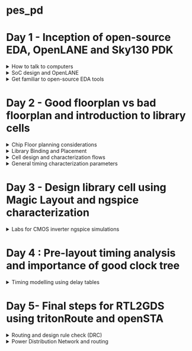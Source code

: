# pes_pd
# Day 1 - Inception of open-source EDA, OpenLANE and Sky130 PDK
<details>
<summary> How to talk to computers </summary>

<details>
<summary> RISC-V(Reduced Instruction Set Computing-Five) </summary>

- Open Standard: RISC-V is an open standard ISA, which means that its specifications are freely available to the public. This openness encourages collaboration, innovation, and the development of a wide range of processors by various organizations and individuals.
- Simplicity: RISC-V follows the RISC philosophy of simplicity and orthogonality. It has a relatively small number of instructions with a regular encoding format, making it easier to design and optimize processors.

</details>

<details>

<summary> From Apps to Hardware </summary> 

Application software ---> System software ---> Hardware

This Application Software enters into a block called as System Software and this system software intern converts application program into  binary language.
- Major components of system sofware are:
  1. OS(Operating System)
  2. Compiler
  3. Assembler
![Screenshot from 2023-08-21 17-19-03](https://github.com/JBavitha/physicaldesignASIC/assets/142578450/c61ccc96-f3ad-4a8d-842c-0c0d5186eb4d)

### Type of Instructions
- Pseudo Instructions
- Base Integer Instructions(RV64I)
- Multiply Extension(RV64M)
- Single and Double precision floating point Extension(RV64F and RV64D)
</details>
</details>



<details>
<summary> SoC design and OpenLANE </summary> 

![image](https://github.com/JBavitha/pes_pd/assets/142578450/b2b20b8b-6564-46d5-8c02-9fc30d3f2fae)

## Simplified RTL to GDSII Flow

<img width="603" alt="Screenshot 2023-09-11 174858" src="https://github.com/JBavitha/pes_pd/assets/142578450/a6644fa7-83a0-48bf-8c94-cee34d5c5025">

```Synthesis : ``` Synthesis in the context of ASIC (Application-Specific Integrated Circuit) design is a crucial step in the overall ASIC design flow. It involves converting a high-level hardware description language (HDL) representation of a digital design into a gate-level netlist, which consists of logical gates (AND, OR, XOR, etc.) and flip-flops (registers).

```Floor planning :``` Floor planning is the process of determining how the various functional blocks, or modules, of an ASIC will be physically placed on the silicon die. It defines the overall chip's dimensions, the location of key components, and the routing channels for interconnects.

```Power planning :```Power planning, also known as power grid design, is the process of distributing power and ground throughout the ASIC to ensure stable and efficient power delivery. It involves creating a network of power rails and ground connections.

```place :```

1.Global Placement:
- Global placement is the initial phase of placement and focuses on finding a rough positioning of the cells on the chip's layout.
- It does not specify the exact coordinates but rather provides a high-level allocation of resources.
- The goal is to create a feasible floorplan that meets the chip's size and aspect ratio requirements while optimizing for factors like wirelength, timing, and power.

2.Detailed Placement:
- Detailed placement follows global placement and focuses on refining the positions of individual cells to achieve precise spatial coordinates.
- It determines the exact locations of each cell and ensures that cells are placed according to design constraints and the logical interconnections between them.

```Clock Tree Synthesis (CTS) :```CTS aims to efficiently distribute clock signals to all flip-flops and sequential elements in the design. This ensures that all clocked elements receive a synchronized clock signal, minimizing clock skew (the variation in arrival times of clock signals) and ensuring consistent operation.

```Signal Routing :```It involves the process of connecting various electronic components and interconnecting the signal paths to ensure proper functionality.

1. Global Routing:
- Global routing focuses on finding a rough path for each signal through the available routing channels to connect the source and destination points.
- It doesn't specify the exact path of each wire but rather defines high-level routing structures.

2. Detailed Routing:
- Detailed routing follows global routing and focuses on refining the exact paths of each signal.
- It specifies the specific routing resources (metal layers, vias, etc.) to be used for each net and resolves conflicts.

```Sign Off :```
- Physical Verifications
  - Design Rules Checking (DRC)
  - Layout vs. Schematic (LVS)
- Timing Verification
  - Static Timing Analysis (STA)

## Introduction to OpenLANE 
```Open-Source ASIC Design:``` OpenLane is designed to democratize the ASIC design process by providing open-source tools and methodologies. It aims to reduce the barriers to entry and enable more people to design custom integrated circuits.


- Main Goal:
  - Produce a clean GDSII with no human intervention (no-human-in-the-loop)

- Clean means:
  - No LVS Violations
  - No DRC Violations



### StriVe SoC Family

<img width="246" alt="image" src="https://github.com/JBavitha/pes_pd/assets/142578450/2cc4a4ae-1d0f-43a7-a281-f53cd835f9e0">

### OpenLANE ASIC Flow

![image](https://github.com/JBavitha/pes_pd/assets/142578450/d8db7b57-d549-4f66-af91-795a2df28fc2)

### Design For Test (DFT)

- Scan Insertion
- Automatic Test Pattern Generation (ATPG)
- Test Patterns Compaction
- Fault Coverage
- Fault Simulation

### Physical implementation 
- Also called automated PnR (Place and Route)
  - Floor/Power Planning
  - End Decoupling Capacitors and Tap cells insertion
  - Placement: Global and Detailed
  - Post placement optimization
  - Clock Tree Synthesis (CTS)
  - Routing: Global and Detailed

### Logic Equivalence Check

- Every time the netlist is modified, verification must be performed
  - CTS modifies the netlist
  - Post Placement optimizations modifies the netlist
- LEC is used to formally confirm that the function did not change after modifying the netlist

### Dealing with Antenna rules Violations
- When a metal wire segment is fabricated, it can act as an antenna.
  - Reactive ion etching causes charge to accumulate on the wire.
  - Transistor gates can be damaged during fabrication.
** Two solutions : **
- Bridging attaches a higher layer intermediary
  - Requires Router awareness (not there yet!)
- Add antenna diode cell to leak away charges
  - Antenna diodes are provided by the SCL

</details>





<details>
<summary> Get familiar to open-source EDA tools </summary> 
  
### OpenLANE directory structure in detail 

<img width="416" alt="image" src="https://github.com/JBavitha/pes_pd/assets/142578450/264589dd-a16d-43ba-a23b-0df5ac663015">

<img width="482" alt="image" src="https://github.com/JBavitha/pes_pd/assets/142578450/0a6630d8-6ea6-4ab1-9c62-b90278e4568e">

<img width="518" alt="image" src="https://github.com/JBavitha/pes_pd/assets/142578450/b95fc4be-0d02-4770-89d4-014e63c3bcc8">

- skywate-pdk : contains all pdk related files.
- open_pdks : set of scrips and files that converts foundry level pdks to be compatible with open source pda tools.
- sky130A : It is a variant of pdk.
- libs.tech : specific to technology
- libs.ref : specific to tools

### Design preparation steps

```
docker
./flow.tcl -interactive
package require openlane 0.9
prep -design picorv32a
run_synthesis
run_floorplan

```

<img width="342" alt="image" src="https://github.com/JBavitha/pes_pd/assets/142578450/7753c73b-e9c1-4006-8a43-1480eca4107d">





<img width="381" alt="image" src="https://github.com/JBavitha/pes_pd/assets/142578450/99a8d4ab-33ba-4bda-bc7e-d54c4f40b92a">



<img width="573" alt="image" src="https://github.com/JBavitha/pes_pd/assets/142578450/4d7c6351-6a7b-4b71-9f64-76f8b88012bc">



``` less config.tcl ```


<img width="511" alt="image" src="https://github.com/JBavitha/pes_pd/assets/142578450/da96657a-8ed4-4df2-90de-76f6490a6c74">

``` less sky130A_sky130_fd_sc_hd_config.tcl ```

<img width="322" alt="image" src="https://github.com/JBavitha/pes_pd/assets/142578450/1b383da5-b9b3-4075-825d-b9f0c61d8c5e">

**Design setup stage**

<img width="601" alt="image" src="https://github.com/JBavitha/pes_pd/assets/142578450/64294755-5b46-4b77-8d84-0a9aed67bf8a">

### Review files after design prep and run synthesis

<img width="522" alt="image" src="https://github.com/JBavitha/pes_pd/assets/142578450/c4dfe649-c06a-427b-8dc8-dfa1018c6503">


``` less merged.lef ```

<img width="430" alt="image" src="https://github.com/JBavitha/pes_pd/assets/142578450/43a7480d-6ccd-4742-8c3d-df4e7914ce96">

``` less config.tcl ```

<img width="605" alt="image" src="https://github.com/JBavitha/pes_pd/assets/142578450/422c65b3-b2bd-41aa-987e-fcd3c6ce497e">

**Synthesis results**

<img width="173" alt="image" src="https://github.com/JBavitha/pes_pd/assets/142578450/4688d9eb-88f6-429e-b01a-ce15b8299151">

``` No of cells =```14876
``` No of dff = ``` 1613
``` flop ratio=``` 0.108


``` less picorv32a.synthesis.v```

<img width="601" alt="image" src="https://github.com/JBavitha/pes_pd/assets/142578450/4de900cb-ecf8-4431-b775-78921198feac">


</details>


# Day 2 - Good floorplan vs bad floorplan and introduction to library cells
<details>
<summary>  Chip Floor planning considerations </summary> 

### Utilisation Factor and aspect ratio

**How do we find W and H ??**

<img width="416" alt="image" src="https://github.com/JBavitha/pes_pd/assets/142578450/88e3af4a-aa59-4e7d-811f-6188bae9a3a6">

**Lets take an example**
- we begin with a simple netlist takiing two D flip flips,aka launch flop and the capture flop with a simple combinational logic between them.

<img width="448" alt="image" src="https://github.com/JBavitha/pes_pd/assets/142578450/092f2da8-868b-4b05-802c-c729f6504d63">

-  convert it into physical dimension.
<img width="417" alt="image" src="https://github.com/JBavitha/pes_pd/assets/142578450/d1954fa7-ca86-4012-b785-d9daf431da7c">

- give some unit area for the each logic gate as shown below:
<img width="579" alt="image" src="https://github.com/JBavitha/pes_pd/assets/142578450/bf87bf69-f41c-4d86-8022-9e2555b72e96">


- we implment this die multiple times on the silicon wafer to increase the throughput.
- when we implment the logic into the core,the logic cells occupied 100% of the core,thereby occupying Utilising 100% of the core.

<img width="582" alt="image" src="https://github.com/JBavitha/pes_pd/assets/142578450/658e9ab3-8fe3-450d-8558-70882c27fe71">

- To find Utilisation factor :
<img width="248" alt="image" src="https://github.com/JBavitha/pes_pd/assets/142578450/66c9259d-b660-4408-bcf0-96e1eb7c1d14">

- Here in our example *Utilisation factor* is 1

- Aspect ratio :
  - aspect ratio refers to the ratio of the width to the height of a transistor. It is a critical parameter in the design and fabrication of integrated circuits.
- Here in our example aspect ratio is
<img width="247" alt="image" src="https://github.com/JBavitha/pes_pd/assets/142578450/e8805a35-eeab-4d2a-9f48-665bad085a51">

- Whenever the aspect ratio is 1 it signifies that the chip is a square shaped chip.when the aspect ratio is other than 1 then it signifies that our chip is rectangle in shape.


### Concept of Pre placed cells

<img width="547" alt="image" src="https://github.com/JBavitha/pes_pd/assets/142578450/afe3334d-9e9d-4da0-9d79-a1d25c2c9a71">

<img width="269" alt="image" src="https://github.com/JBavitha/pes_pd/assets/142578450/d4253952-e03f-492a-ab42-e8287c4042dc">

- separate the two blocks as two different IP's and modules.
- we can implment this one time and can be REUSED multiple times.


<img width="455" alt="image" src="https://github.com/JBavitha/pes_pd/assets/142578450/065fc0b8-5d35-4991-a728-c03119f80bcd">

<img width="458" alt="image" src="https://github.com/JBavitha/pes_pd/assets/142578450/c54354a9-ce00-46fe-a42a-06faace90217">

### De-coupling capacitors

- Decoupling capacitors are a fundamental tool in ensuring the reliable and noise-free operation of digital circuits and ICs. Properly selected and placed decoupling capacitors can help prevent signal integrity issues, reduce electromagnetic interference (EMI), and improve the overall performance and reliability of electronic systems.

<img width="577" alt="image" src="https://github.com/JBavitha/pes_pd/assets/142578450/b2a968d9-b686-4b3a-8cc1-46e24a69d4fe">

- If Vdd' goes below the noise margin, due to Rdd and Ldd, the logic '1' at the output of circuit wont be detected as logic '1' at the input of the circuit following this circuit.
<img width="462" alt="image" src="https://github.com/JBavitha/pes_pd/assets/142578450/87f2781e-2052-4a53-b557-ede8d9032e33">

- Having a large distance from the power supply and the main circuit has a disadvantage as there are multiple voltage drops happening before it reaches the main circuit giving a less voltage at the main circuit due to voltage drops therefore we cannot gaurantee that our logic gates in the circuit are getting either a high voltage(logic 1) or a low voltage(logic 0) or a danger region or gray region(Either Logic can go to 1 or 0 giving high or low volts) hence we have a disadvantage of Voltage being far from our circuit design.

- To solve this we use Decoupling Capacitors
  - they are huge capacitors completely filled with charge,therefore if our main voltage is source is 1v our deocupling capacitors also get charged to 1V.

<img width="579" alt="image" src="https://github.com/JBavitha/pes_pd/assets/142578450/1c574b07-a6b5-452a-bce9-6921a89db806">

- surround the preplaced cells with the decoupling capacitors in order to keep the current flow as required without any problems of voltage drops.thereby ensuring each preplaced cells are getting the supply from the Decoupling capacitors.

<img width="415" alt="image" src="https://github.com/JBavitha/pes_pd/assets/142578450/c2bee96c-6677-4295-913a-1d2ba3b720fa">

### Power planning

- Power planning involves the careful management of power distribution, delivery, and consumption in an IC to ensure its proper functioning and efficiency.

<img width="322" alt="image" src="https://github.com/JBavitha/pes_pd/assets/142578450/8e51df59-d182-46ef-96b3-a230f46be2ab">

- Consider the above circuit which we used for decoupling capacitors and convert it into a Macro,now this Macro is repeated multiple times on the chip creating a current Demand for each and every element of the particular macro.Now suppose one is driver and other is loader each macro have a decoupling capacitors and we need to send signal from driver to load, we need to make sure the particular line between the driver to load maintains the same particular signal.

<img width="432" alt="image" src="https://github.com/JBavitha/pes_pd/assets/142578450/5749c54e-6071-46a7-b5f0-881e67c62d1b">

- The line between the driver and load should get the necessary power from the power supply as decoupling capacitors cannot be placed in between therfore having a possibility of voltage drop as the power supply is far from the signal line.
- Hence we consider a 16 bit bus connected to an inverter when we pass the logic to the inverter the output will be inverted value of the input therfore all the capacitors charged to logic 1 are now dischraged to Logic 0 and vise versa.

<img width="453" alt="image" src="https://github.com/JBavitha/pes_pd/assets/142578450/7ab5589a-5f16-4b9d-9d2c-bf5a26820f51">

<img width="437" alt="image" src="https://github.com/JBavitha/pes_pd/assets/142578450/a137db98-0906-43ff-9eb4-86599a10993a">

- when all the other capacitors charging from Logic 0 to logic 1 in that case all these capacitors are demanding for supply from the main power supply at the same time and we have a single voltage line for all the capacitors hence we get a Voltage Droop

<img width="440" alt="image" src="https://github.com/JBavitha/pes_pd/assets/142578450/e6da813d-05d5-49f1-959d-72274e1e4410">

- We put multiple power supplies instead of single one by creating multiple vdd and vss lines,therby giving any power supply demand to the circuit.
**The power planning structure**

### Pin placement and logical cell placement blockage

- Pin placement, also known as I/O (Input/Output) pad placement, refers to the process of determining the locations and arrangement of input and output pins on an IC or PCB. These pins are used to interface with external devices or other components.
<img width="443" alt="image" src="https://github.com/JBavitha/pes_pd/assets/142578450/bb5f3c42-4a93-4410-9d14-c88622057eeb">

- lets take 2 more designs but both are driven using different clocks with a common pre placed cell as shown below:

<img width="465" alt="image" src="https://github.com/JBavitha/pes_pd/assets/142578450/932631eb-512c-416a-828a-6246dcfffd82">

<img width="471" alt="image" src="https://github.com/JBavitha/pes_pd/assets/142578450/08172ee4-f587-43b3-aa68-f303b8875487">

- Clock 1 and clock 2 drive the complete chip.

**Pin Placement**

<img width="520" alt="image" src="https://github.com/JBavitha/pes_pd/assets/142578450/16360952-d320-4093-a941-8530898cf0d4">

- After Pin placement we make sure that none of the automated placement and routine tool doesnt place any cells in the particular area that the gaps between each clock ports,the area should be blocked for placement and routine tool,hence we do logical cell placement blockage.
<img width="508" alt="image" src="https://github.com/JBavitha/pes_pd/assets/142578450/e5af433c-d0e8-4bb0-ac80-1001a2fc3b04">

### Steps to run floorplan using OpenLANE

```less README.md``` 

<img width="445" alt="image" src="https://github.com/JBavitha/pes_pd/assets/142578450/058b0ac3-e49c-4156-85ed-c4ed25e16294">

<img width="602" alt="image" src="https://github.com/JBavitha/pes_pd/assets/142578450/6b57fa7b-2e10-4e81-a789-da194f097950">

```less floorplan.tcl```

<img width="335" alt="image" src="https://github.com/JBavitha/pes_pd/assets/142578450/720fd7a2-2c16-4c3e-a465-c8c444dab7ba">

``` run_floorplan```

<img width="603" alt="image" src="https://github.com/JBavitha/pes_pd/assets/142578450/2625fa1d-1a38-4032-aaf0-0fd8fc65e88d">

### Review floorplan layout in Magic

```
magic -T /home/nickson/Desktop/work/tools/openlane_working_dir/pdks/sky130A/libs.tech/magic/sky130A.tech lef read ../../tmp/merged. lef def read picorv32a.floorplan.def & 
```

<img width="926" alt="image" src="https://github.com/JBavitha/pes_pd/assets/142578450/0f85eb87-7e1f-4001-8c04-840ab4209ca2">

<img width="722" alt="image" src="https://github.com/JBavitha/pes_pd/assets/142578450/f645881b-bbdb-4204-8a9e-311185d70a1b">

- Select **S** to select the layout press **V** that will fit layout on the screen 

<img width="390" alt="image" src="https://github.com/JBavitha/pes_pd/assets/142578450/f70e2a0a-dcaf-4ef7-9fe5-9c27fc238960">


</details>


<details>
<summary>   Library Binding and Placement </summary> 


### Netlist binding and initial place design

**Placement and Routing**

- The most important step in placement and routing is to bind the netlist with the physical cells


<img width="583" alt="image" src="https://github.com/JBavitha/pes_pd/assets/142578450/981d964b-437e-4414-a9a0-7b511d25b8a8">


- The library also holds the information of each logic gate like delays and etc,the library can be classified into either 2 types one that holds the shapes and one that holds the information of each logic gate.
The library will have the information of the shape the width and height,the delay information of each and every cell and the required condition of the particular cells.

<img width="595" alt="image" src="https://github.com/JBavitha/pes_pd/assets/142578450/53b5f1a0-e847-4406-a551-605a94378d73">

- we now place each of the shape cells from the physical deisgn view of logic gates in a proper manner such that ther are no delay contraints,we place them in such a way that they are close to thier respective input and ouput port pins, we place them close because if FF2 was placed somewhere below and the distance from FF2 to dout1 wud be higher therby having more timing delay to communicate with the output pin.

<img width="595" alt="image" src="https://github.com/JBavitha/pes_pd/assets/142578450/02c35d41-c8f6-472e-b362-41198d1ab87a">


### Optimize placement using estimated wire-length and capacitance

**To solve the problem**

<img width="596" alt="image" src="https://github.com/JBavitha/pes_pd/assets/142578450/573d12bd-34e5-445b-b4ca-568bde354794">

- we fix this problem by placing a Repeater in between Din2 and FF1 of 2nd stage to pass on the signal thereby reducing delay and buy having loss of data,therfore whatever is told to Din2 is succesfully retained by FF1 of 2nd stage and This is called Signal Integrity.

- **Repeaters** are basically buffer that will recondition the original signal make a new signal replicates original signal and send it again in this way signal integrity is maintained.
- In the 1st stage we dont need any repeaters, Signal Integrity is based on the wire length estimation and calculation.
- SLEW is basically depended upon the value of the capacitor,higher the value of capacitor the amount of charge required to charge the capacitor will be high resulting in BAD slew.
- In stage 2 we see that the distance was far from Din2 and FF1 of stage 2,slew is basically transmission and it goes beyond the limit in the 2nd stage and resulting it in more difficulty in reaching the FF1,therfore we add some repeaters to it as shown below:

<img width="594" alt="image" src="https://github.com/JBavitha/pes_pd/assets/142578450/6f781280-db82-4f69-b248-2498b13c0885">

- The stage 3 is placed as shown below:
<img width="597" alt="image" src="https://github.com/JBavitha/pes_pd/assets/142578450/e16fef7d-56d4-4c1f-98ed-f4374029f91c">

- The stage 4 is placed as shown below:
<img width="594" alt="image" src="https://github.com/JBavitha/pes_pd/assets/142578450/66dabec4-5ab8-4cbb-b790-66e6f926e7b5">

### Need for libraries and characterization

Typical IC design flow that every design needs to go through if it wants to be implemented on a chip are:

- 1st step is the Logic synthesis,output of logic synthesis is arrangment of gates in thier original functionality that we have described using RTL.
- 2nd step is the Floorplanning,in this step we import the Netlist that we get out of logic synthesis and decide the size of the core and die.
- 3rd step is the Placement step we take the logic cells present from the logic synthesis and place it on the chip in such a manner that the initial timing is met.(ie we place the fast ones together and the ones with different functionality we keep them depending on that).
- 4th step is the CTS(Clock tree Synthesis), if we want the clock to be spread across the logic cells at equal time (ie: all flip flops sitting far or close apart should recieve clock at the same time) therfore in CTS we attack a tree which controls the clock for each logic cells.
- 5th step is the Routing stage , if we want to route each cells there are certain flow routing has to go through and it is depended on the characteristics of the cell.
- 6th step is the STA(static timing analysis) we do static timing analysis to find out what the setup time, hold time,maximum achivable frequency of circuit.

<img width="318" alt="image" src="https://github.com/JBavitha/pes_pd/assets/142578450/a35bb65e-2c28-4710-bdcf-6292c934495a">


From all these steps we see that there is one thing common and that is the Gates oR cells ,this is where Library characterization plays and imporatant role,the collection of these cells is known as library when placed in some area. we introduce these gates in a manner such that the tools understand what these gates are, we need to model them in a way that the EDA tools can understand it.

### Congestion aware placement using RePlAce

```run_placement```

<img width="591" alt="image" src="https://github.com/JBavitha/pes_pd/assets/142578450/dd1e9bb0-6ffa-406e-a9bd-b70f96269768">

<img width="599" alt="image" src="https://github.com/JBavitha/pes_pd/assets/142578450/507d9e1c-aa7c-4f29-bf2d-3932574245c1">

<img width="579" alt="image" src="https://github.com/JBavitha/pes_pd/assets/142578450/f567f29a-9e3e-4819-a876-ed1ab412e3ba">

</details>


<details>
<summary>  Cell design and characterization flows </summary> 

### Inputs for cell design flow

- The cell design flow involves the systematic creation and enhancement of discrete digital logic cells that constitute a standard cell library. Within these libraries, there exists a collection of pre-designed, characterized, and recyclable components, such as logic gates and flip-flops, fundamental for building integrated circuits. These libraries encompass various essential elements, including PDK, DRC, and LVS rules, SPICE models, as well as user-defined specifications. These user-defined specifications, such as pin placement and gate length parameters, are incorporated into the library by the library developer.
![image](https://github.com/ani171/pes_pd/assets/97838595/28ef7c44-3535-46f7-a45b-3f99c5f3f5a8)
![image](https://github.com/ani171/pes_pd/assets/97838595/be1e9c0e-feff-4110-8e49-5f6ed92008ac)

### Circuit Design

- Circuit Design Phase: In this initial phase, we begin by implementing a specific function using a combination of NMOS (N-type Metal-Oxide-Semiconductor) and PMOS (P-type Metal-Oxide-Semiconductor) transistors. Subsequently, we create a network graph that represents the interconnections between these transistors. From this graph, we derive Euler's path, which serves as a crucial aspect of the design. Additionally, we construct a stick diagram that visually represents the physical layout of the circuit based on the graph.
![image](https://github.com/ani171/pes_pd/assets/97838595/668f9253-50d7-4ab0-9c1d-0dc5fe59353e)

- Layout Design Phase: Following the stick diagram, we proceed with the layout design, adhering to Design Rule Check (DRC) rules to ensure manufacturability. This phase involves accurately converting the stick diagram into a layout that meets the specified DRC constraints. Furthermore, we extract parasitic elements, such as resistances and capacitances, from the layout. This information is then compiled into an extracted spice list.
![image](https://github.com/ani171/pes_pd/assets/97838595/5f88c636-0802-40f7-af0e-6126dbcfb546)
![image](https://github.com/ani171/pes_pd/assets/97838595/51e5811f-39af-4b3c-9118-2d7356573c01)

- Characterization Phase: In this step, we focus on characterizing the circuit's performance in terms of timing, noise, and power. We begin by importing the necessary models and technology files. Using this information, we generate an extracted spice netlist that reflects the circuit's behavior. Subsequently, we read subcircuits and integrated power sources into the design. We also apply a stimulus to the characterization setup, introduce required output capacitance loads, and provide the essential simulation commands to thoroughly evaluate the circuit's behavior under various conditions.
![image](https://github.com/ani171/pes_pd/assets/97838595/4a2c4af9-4a7f-4667-9703-09179ae4ca74)

This process involves transitioning from the initial logical representation of the circuit to its physical layout, ensuring adherence to design rules, extracting parasitic effects, and ultimately characterizing its performance through simulation and analysis.
- We have the description of this buffer as shown below:
![image](https://github.com/ani171/pes_pd/assets/97838595/b2490d1e-9190-443b-bb6a-c3bd093f25eb)

- For this, we have spice extracted Netlist basically whatever we have in the Layout buffer that contacts the metal layers, and everything for each element will have a resistance and capacitances we have extracted them all in terms of a spiced Netlist as shown below:
![image](https://github.com/ani171/pes_pd/assets/97838595/1be3c9ff-c613-4763-a08c-59ba00559250)

- We have the sub-circuit file loaded, it contains the actual PMOS and NMOS models as shown below:
![image](https://github.com/ani171/pes_pd/assets/97838595/581fcb78-4102-43e1-a0ef-2a26d4b9f99e)

- The industry-standard characterization flow comprises several key steps
1. Model Reading: The initial step involves reading the models, which are the first files received from the foundry.
2. Extracted Spice Netlist Reading: Next, we read the extracted spice netlist, which provides an essential representation of the circuit.
3. Behavior Recognition: In this stage, we identify and characterize the behavior of the buffer or logic gate that has been implemented.
4. Loaded Subcircuit File Reading: We proceed by reading the loaded subcircuit file to integrate the necessary components.
5. Power Source Attachment: Essential power sources are attached to the circuit to ensure proper operation.
6. Stimulus Application: Stimulus is applied to initiate and observe the circuit's response.
7. Output Capacitance Variation: Output capacitance is adjusted within a specified range to assess circuit performance under different conditions.
8. Simulation Commands: Crucial simulation commands are provided to simulate and evaluate the circuit.
- These eight steps are typically consolidated into a configuration file that is input into the characterization software, known as GUNA. GUNA performs comprehensive characterization, generating separate timing, power, noise, and .lib (library) files. As a result, characterization is further subdivided into timing, power, and noise characterization processes.



</details>

<details>
<summary>  General timing characterization parameters </summary> 

- By examining the descriptive image of the buffer during characterization, we gain insights into various threshold points within the waveform. These points are referred to as "Timing Threshold Definitions." Below, you can find the timing thresholds for the depicted image.
- The output of the waveform looks like this shown below:
  
![image](https://github.com/ani171/pes_pd/assets/97838595/c59122ae-54ae-4352-94b4-d20560d13572)

- The waveform presented above is designed to provide insights into the slew rates of the signal. The red graph represents the rising slew, while the blue graph illustrates the falling slew, with distinct high and low values for each. Additionally, similar representations are available for input rise and fall as well as output rise and fall, with the input rise and fall depicted below.

![image](https://github.com/ani171/pes_pd/assets/97838595/587ed7c7-3982-4bd8-aa90-418583f675cf)

- The output rise and fall is shown below:
![image](https://github.com/ani171/pes_pd/assets/97838595/3865300c-c92a-460d-9063-2d70a2d6a4fb)

- Timing threshold definitions

![image](https://github.com/ani171/pes_pd/assets/97838595/ffbbe4be-4138-40a7-8fba-d40cb45d9405)

- Propagation delay: The time difference between when the transitional input reaches 50% of its final value and when the output reaches 50% of its final value.
```
Propagation delay=time(out_fall_thr)-time(in_rise_thr)
```
![image](https://github.com/ani171/pes_pd/assets/97838595/afe8aa07-d711-4422-a60d-0a58f4db33c7)
![image](https://github.com/ani171/pes_pd/assets/97838595/ade0f4eb-d796-4405-94cc-9ef8a12eed0a)

- Transition Time: The time it takes the signal to move between states is the transition time, where the time is measured between 10% and 90% or 20% to 80% of the signal levels.
```
Rise transition time = time(slew_high_rise_thr) - time (slew_low_rise_thr)
```
```
Fall transition time = time(slew_high_fall_thr) - time (slew_low_fall_thr)
```
![image](https://github.com/ani171/pes_pd/assets/97838595/cb5f8e16-e0f0-476a-a6c6-f20e5094b87f)

</details>


# Day 3 - Design library cell using Magic Layout and ngspice characterization

<details>
<summary>Labs for CMOS inverter ngspice simulations</summary>

- The IO Placer revision process in Place and Route (PnR) is an iterative workflow, allowing for adjustments to environment variables as needed. One example is the flexibility to modify the pin configuration within the core area, transitioning from an initially evenly distributed placement to an alternative arrangement when necessary.
![image](https://github.com/ani171/pes_pd/assets/97838595/80426bdf-8c04-4fe3-b43e-93bdabbeab56)
- Here in the above image we see that all the I/O pins are located at output equidistant of each other.
- to view the floorplan mode we can go to `floorplan.tcl`
![image](https://github.com/ani171/pes_pd/assets/97838595/9465ae6a-b61f-489a-b72f-ca078c7e2cf7)

- After making modifications to the run floorplan by changing the mode to 2, the resulting layout features a structure in which the I/O pins are positioned in a stacked configuration, meaning they are arranged vertically, with one pin directly above another. This stacking arrangement can be useful for optimizing space utilization and improving signal routing efficiency in the design.

![image](https://github.com/ani171/pes_pd/assets/97838595/0e024cb4-1a88-4ae1-a83d-f86f987b9e79)

### Lab steps to git clone vsdstdcelldesign

- During this lab session, our task involves utilizing Git to clone document files associated with PMOS and NMOS spice models. Subsequently, upon performing the Git clone operation, a VSD standard cell design file will be generated within OpenLane.
- Cloning repository
```
git clone https://github.com/nickson-jose/vsdstdcelldesign.git
```
<img width="597" alt="image" src="https://github.com/JBavitha/pes_pd/assets/142578450/759da788-9961-4ce2-bf95-2207413911f7">
- To obtain the layout

```
magic -T sky130A.tech
magic -T sky130A.tech sky130_inv.mag &

```

<img width="847" alt="image" src="https://github.com/JBavitha/pes_pd/assets/142578450/dc37cc29-3a6d-4a25-96d7-e1fd18788faa">


- Click on the component and type what in the tkcon window.

<img width="461" alt="image" src="https://github.com/JBavitha/pes_pd/assets/142578450/80546af2-a874-4689-a782-23c3e690300b">

<img width="609" alt="image" src="https://github.com/JBavitha/pes_pd/assets/142578450/32d91cd2-f1f4-4d9b-aefc-365a3d47dfc5">

#### Lab steps to create std cell layout and extract spice netlist


```
pwd
extract all
ext2spice cthresh 0 rthresh 0
ext2spice

````

![image](https://github.com/JBavitha/pes_pd/assets/142578450/0e56e930-28d6-46d4-9c19-32bed2fdff70)

- Spice file

<img width="453" alt="image" src="https://github.com/JBavitha/pes_pd/assets/142578450/b96497fb-79e8-4576-9e44-e6e92042b436">

- ngspice sky130_inv.spice

![image](https://github.com/JBavitha/pes_pd/assets/142578450/a088aa79-4e8c-4994-b807-1120e3dfa882)

- plot y vs time a

![image](https://github.com/JBavitha/pes_pd/assets/142578450/a87bd6fb-11b7-4dfa-99ab-622044d67438)

- To download the required tech files

```
wget http://opencircuitdesign.com/open_pdks/archive/drc_tests.tgz
```

<img width="918" alt="image" src="https://github.com/JBavitha/pes_pd/assets/142578450/8e41dcdc-ebf0-456b-b334-231141b28dea">

- Command to open magic
```
magic -d XR
```
<img width="492" alt="image" src="https://github.com/JBavitha/pes_pd/assets/142578450/a9e92a0b-24ce-4133-b45f-70d6f9ccea66">

- Opening the met3.mag file

![image](https://github.com/JBavitha/pes_pd/assets/142578450/23a033e7-3eff-450e-9b44-9266890c4f20)

- for contact cuts, using the command cif see VIA2, we get

![image](https://github.com/JBavitha/pes_pd/assets/142578450/fc7426a3-2061-4c2d-ac22-131453ec4cc1)

**Fixing errors**

- To find errors: Using the mouse select the area in b/w the ploy layers. Use the box command to get the measurement

![image](https://github.com/JBavitha/pes_pd/assets/142578450/979ebac1-a738-499c-b413-ea5419cffce0)


![image](https://github.com/JBavitha/pes_pd/assets/142578450/d198b119-5d8b-4736-b89c-212f00ba8a3d)


- To fix the error open the sky130A.tech file using an editor and search for poly.9 and make the changes

![image](https://github.com/JBavitha/pes_pd/assets/142578450/96d801c0-e604-4d8d-bdd4-f11a501d2e44)

![image](https://github.com/JBavitha/pes_pd/assets/142578450/57154a76-9da6-49ca-812d-9d41c0f2dfb1)


### Lab exercise to describe DRC error as a geometrical construct

![image](https://github.com/JBavitha/pes_pd/assets/142578450/330c88a8-f8c5-4c0b-ac0c-a7d594d07eb9)

- Type in the following commands in the .main file

```
cif ostyle drc
cif see dnwell_shrink
cif see dnwell_missing
```

![image](https://github.com/JBavitha/pes_pd/assets/142578450/93ef2bfd-8016-415a-9915-76a48cc9b6ba)

![image](https://github.com/JBavitha/pes_pd/assets/142578450/91c12f64-858f-41ed-96ec-c050f7322b50)




</details>


# Day 4 : Pre-layout timing analysis and importance of good clock tree

<details>
<summary>Timing modelling using delay tables</summary>

### Lab steps to convert grid info to track info

- Guidelines to follow while making standard cell set
  - input and output port must lie on the intersection of the vertical and horizontal tracks
  - the width of the standard cell should be odd multiple of the track pitch and height should be odd multiple of vertical pitch
 
- Tracks are used during routing stage 

<img width="564" alt="image" src="https://github.com/JBavitha/pes_pd/assets/142578450/7c98d580-457a-43cb-8de0-2787af698303">


<img width="89" alt="image" src="https://github.com/JBavitha/pes_pd/assets/142578450/01767b64-7258-454b-a92b-87c988eee5ec">

- press g : grids get activated

<img width="488" alt="image" src="https://github.com/JBavitha/pes_pd/assets/142578450/5c74e8df-e186-433b-a91a-2fef695e6b37">

<img width="582" alt="image" src="https://github.com/JBavitha/pes_pd/assets/142578450/889f335e-cf68-42a4-af67-2a6eb811f5cb">

###  Lab steps to convert magic layout to std cell LEF

- To generate the cell LEF file from Magic first we save the modified layout and then we open the file and extract LEF we type the command in the tkcon window

```
save sky130_vsdinv.mag
```
```
magic -T sky130A.tech sky130_vsdinv.mag
lef write
```
- width of the standard cell should be in the odd multiple of X pitch

<img width="801" alt="image" src="https://github.com/JBavitha/pes_pd/assets/142578450/c95e5203-8da0-4a62-9570-078b60d9f46e">

<img width="185" alt="image" src="https://github.com/JBavitha/pes_pd/assets/142578450/399865b1-665f-40e4-8007-4f2022481825">

### Introduction to timing libs and steps to include new cell in synthesis

- We copy the lef file created and the sky130 library that to the src folder of picorv32a folder.

<img width="656" alt="image" src="https://github.com/JBavitha/pes_pd/assets/142578450/b465765d-d484-4974-a54e-c76daabf344d">

<img width="559" alt="image" src="https://github.com/JBavitha/pes_pd/assets/142578450/ecad975d-8acc-4f96-bee0-f385f183d389">

<img width="917" alt="image" src="https://github.com/JBavitha/pes_pd/assets/142578450/2745620d-21da-4d94-a506-ad3c6933d993">

<img width="447" alt="image" src="https://github.com/JBavitha/pes_pd/assets/142578450/ae4e3e20-b0e1-4272-af4d-818f72614bcb">

Modify config file to include the libraries and lef file

```
vim config.tcl
```
<img width="517" alt="image" src="https://github.com/JBavitha/pes_pd/assets/142578450/2b5d51fe-600e-4338-8f03-407aebcbef1f">

- Next in OpenLANE we retrieve the 0.9 package.

We type the following commands

```
docker
./flow.tcl -interactive
package require openlane 0.9
prep -design picorv32a -tag 17-09_18-21 -overwrite
set lefs [glob $::env(DESIGN_DIR)/src/*.lef]
add_lefs -src $lefs
run_synthesis

```

<img width="588" alt="image" src="https://github.com/JBavitha/pes_pd/assets/142578450/3f29e768-75e2-4efb-8fc8-68ee27233592">





### Introduction to delay tables

- Delay tables, also known as delay models or delay tables, are essential components in digital circuit design and analysis. They provide a way to model and understand the propagation delays of logic gates and interconnects within a digital integrated circuit (IC). These tables play a crucial role in ensuring that the circuit meets its timing requirements, such as setup and hold times, and they are fundamental to the design of synchronous digital systems.
Here's an introduction to delay tables:

- Purpose of Delay Tables:
  - Delay tables are used to represent the delays encountered by signals as they pass through various components of a digital circuit.
- The primary purposes of delay tables are as follows:
  - Timing Analysis: They are essential for performing timing analysis, ensuring that signals meet their timing constraints, and identifying potential violations.

  - Synchronization: They help in synchronizing different parts of a digital system to ensure that data is sampled or latched correctly.

  - Power Estimation: Delay tables are used for estimating power consumption in digital circuits since power dissipation is directly related to signal transitions.

- Components of Delay Tables:
Delay tables typically include the following components:

- Input Conditions: These conditions specify the input signal values or transitions that trigger the delay calculation. Inputs can include input signal values, load conditions, and transition times.

- Gate Delays: Delay tables include information about the propagation delays of various logic gates, such as AND, OR, NAND, NOR, XOR, and others. These delays depend on the gate's technology, fan-out, and input conditions.

- Interconnect Delays: They account for the delays introduced by the wires and routing between logic gates. Interconnect delays depend on the physical characteristics of the wires, including length, resistance, and capacitance.

- Output Loads: The output load conditions specify the capacitive load that the gate must drive, which affects the output delay.


### Lab steps to configure synthesis settings to fix slack and include vsdinv
























### Timing analysis with ideal clocks using openSTA


Setup timing analysis and introduction to flip-flop setup time

- Setup Timing Analysis:
  - Setup timing analysis is a critical aspect of digital circuit design and verification. It focuses on ensuring that data signals meet the required setup time constraints at the inputs of sequential elements (e.g., flip-flops) in a digital system. The primary goal of setup timing analysis is to ensure that data is stable and valid before it is clocked into a flip-flop or other storage elements.

- Introduction to Flip-Flop Setup Time:
  - The setup time (Ts) for a flip-flop is a critical parameter that determines when a data input signal must be stable before the arrival of the clock edge to guarantee proper data capture. It is defined as the minimum amount of time the data input must be held at a valid logic level before the active clock edge (e.g., rising edge) for reliable storage.

![image](https://github.com/JBavitha/pes_pd/assets/142578450/963ad38a-b8d9-481c-92e9-ff2ff64e4f2d)


**Introduction to clock jitter and uncertainty**

- Clock Jitter:
  - Clock jitter refers to the short-term variations or fluctuations in the timing of a clock signal's edges. It is a critical parameter in digital systems and communication systems, as it can affect the overall system's performance, especially in high-speed or sensitive applications. Clock jitter can be caused by various factors and can manifest as random or deterministic variations in the clock signal's timing.

- Clock Uncertainty:
  - Clock uncertainty, also known as clock skew, is related to the variation in the arrival times of clock signals at different points within a digital system. It is distinct from clock jitter but can also impact system performance and timing. Clock uncertainty can arise due to factors such as clock distribution network delays, routing delays, and variations in clock path lengths.

Clock Tree Synthesis

After all the above steps of fixing slack violations. A a mapped.v file is generated in synthesis results. Therefore we write this netlist using write_verilog and replace the openlane generated mapped file ie., picorv32a.synthesis.v

- now in the openlane flow, continue with


'''
run_flooorplan 
run_placement 
run_cts
'''


### Timing Analysis with Real CLocks using OpenSTA

```
read_lef /openLANE_flow/designs/picorv32a/runs/18-09_06-26/tmp/merged.lef
read_def /openLANE_flow/designs/picorv32a/runs/18-09_06-26/results/cts/picorv32a.cts.def
write_db pico_cts.db
read_db pico_cts.db
read_verilog /openLANE_flow/designs/picorv32a/runs/18-09_06-26/results/synthesis/picorv32a.synthesis_cts.v
read_liberty -max $::env(LIB_SLOWEST)
read_liberty -max $::env(LIB_FASTEST)
set_propagated_clock [all_clocks]
report_checks -path_delay min_max -format full_clock_expanded -digits 4

```

![image](https://github.com/JBavitha/pes_pd/assets/142578450/ffee24c6-1119-4530-8185-10703378338c)

- Lab steps to Observe Setup and Hold Timing

```report_clock_skew -hold```
```report_clock_skew -setup```

</details>

# Day 5- Final steps for RTL2GDS using tritonRoute and openSTA

<details>
<summary>Routing and design rule check (DRC)</summary>

### Introduction to Maze routing
  
- Maze routing is a method used in electronic design automation (EDA) and integrated circuit (IC) design to determine efficient paths for interconnecting various components, such as logic gates, on a chip's layout. The goal is to find a path through a maze-like grid of obstacles while optimizing for factors like wire length, signal delay, and area utilization.

- Lee's algorithm, also known as Lee's breadth-first search (BFS) algorithm, is a graph traversal and pathfinding algorithm that is commonly used in maze routing, maze solving, and other grid-based problems. Named after its creator, C. Y. Lee, the algorithm is particularly useful for finding the shortest path between two points in a grid while exploring the grid layer by layer.

**DRC**

- Lambda rules are process-specific design rules used in semiconductor manufacturing to ensure that integrated circuit (IC) layouts adhere to the capabilities and constraints of a particular semiconductor process. These rules are expressed in terms of lambda (λ), a normalized unit of measurement relative to the process technology. Lambda rules can vary between semiconductor foundries and process nodes, but they typically cover various aspects of IC design. Here's a list of common lambda rules and design considerations:

  - Minimum Feature Size: Specifies the minimum allowed width and spacing for features such as transistors, metal tracks, and vias, often expressed as multiples of λ.
  - Aspect Ratio: Defines the acceptable aspect ratio (width-to-height ratio) for rectangular structures, ensuring manufacturability.
  - Metal Layer Constraints: Specifies minimum metal track widths, metal-to-metal spacings, and via sizes on metal layers.
  - Poly Pitch: Defines the minimum pitch (spacing between features) for the poly-silicon (poly) layer, which affects the size of transistors and gates.
  - Active Area Constraints: Specifies minimum active area dimensions, ensuring that transistors meet process requirements.
  - Well and Substrate Taps: Covers the placement and size of well and substrate taps for connecting to power and ground planes.
  - Gate Length: Specifies the minimum gate length for transistors, affecting their performance characteristics.
  - Contact and Via Rules: Defines the minimum size and spacing of contacts and vias used to connect different layers in the IC.
  - Local Interconnects: Provides rules for local interconnects, which are used for routing within a cell or macro.
  - Minimum Metal to Active Spacing: Sets the minimum separation between metal tracks and active areas.
  - Minimum Metal to Contact Spacing: Specifies the minimum distance between metal tracks and contacts.

</details>

<details>

<summary> Power Distribution Network and routing </summary>

- After generating our clock tree network and verifying post routing STA checks we are ready to generate the power distribution network gen_pdn in OpenLANE:

![image](https://github.com/JBavitha/pes_pd/assets/142578450/f688bcb0-489c-45de-baef-328e5733920f)

![image](https://github.com/JBavitha/pes_pd/assets/142578450/48d4681c-1765-4b5c-8bf5-1046fa272860)

- Change in DEF
![image](https://github.com/JBavitha/pes_pd/assets/142578450/f8aa5da5-7215-4d34-bf21-bfb770c579ad)

- Run routing
```run_routing```
![image](https://github.com/JBavitha/pes_pd/assets/142578450/a749e34e-1acf-4435-9add-b3136f71ab63)






















  
</details>


















